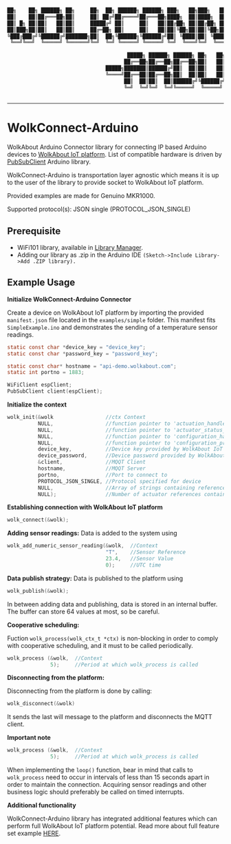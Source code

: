 ```sh

██╗    ██╗ ██████╗ ██╗     ██╗  ██╗ ██████╗ ██████╗ ███╗   ██╗███╗   ██╗███████╗ ██████╗████████╗
██║    ██║██╔═══██╗██║     ██║ ██╔╝██╔════╝██╔═══██╗████╗  ██║████╗  ██║██╔════╝██╔════╝╚══██╔══╝
██║ █╗ ██║██║   ██║██║     █████╔╝ ██║     ██║   ██║██╔██╗ ██║██╔██╗ ██║█████╗  ██║        ██║   
██║███╗██║██║   ██║██║     ██╔═██╗ ██║     ██║   ██║██║╚██╗██║██║╚██╗██║██╔══╝  ██║        ██║   
╚███╔███╔╝╚██████╔╝███████╗██║  ██╗╚██████╗╚██████╔╝██║ ╚████║██║ ╚████║███████╗╚██████╗   ██║   
 ╚══╝╚══╝  ╚═════╝ ╚══════╝╚═╝  ╚═╝ ╚═════╝ ╚═════╝ ╚═╝  ╚═══╝╚═╝  ╚═══╝╚══════╝ ╚═════╝   ╚═╝   
                                                                                                 
                                       █████╗ ██████╗ ██████╗ ██╗   ██╗██╗███╗   ██╗ ██████╗     
                                      ██╔══██╗██╔══██╗██╔══██╗██║   ██║██║████╗  ██║██╔═══██╗    
                                █████╗███████║██████╔╝██║  ██║██║   ██║██║██╔██╗ ██║██║   ██║    
                                ╚════╝██╔══██║██╔══██╗██║  ██║██║   ██║██║██║╚██╗██║██║   ██║    
                                      ██║  ██║██║  ██║██████╔╝╚██████╔╝██║██║ ╚████║╚██████╔╝    
                                      ╚═╝  ╚═╝╚═╝  ╚═╝╚═════╝  ╚═════╝ ╚═╝╚═╝  ╚═══╝ ╚═════╝     
                                                                                                 
```
----
# WolkConnect-Arduino
WolkAbout Arduino Connector library for connecting IP based Arduino devices to [WolkAbout IoT platform](https://demo.wolkabout.com/#/login).
List of compatible hardware is driven by [PubSubClient](https://pubsubclient.knolleary.net/) Arduino library.

WolkConnect-Arduino is transportation layer agnostic which means it is up to the user of the library to
provide socket to WolkAbout IoT platform.

Provided examples are made for Genuino MKR1000.

Supported protocol(s):
JSON single (PROTOCOL_JSON_SINGLE)

Prerequisite
------

  * WiFi101 library, available in [Library Manager](https://www.arduino.cc/en/Guide/Libraries).
  * Adding our library as .zip in the Arduino IDE 
    `(Sketch->Include Library->Add .ZIP library).`

Example Usage
-------------

**Initialize WolkConnect-Arduino Connector**

Create a device on WolkAbout IoT platform by importing the provided `manifest.json` file located in the `examples/simple` folder. This manifest fits `SimpleExample.ino` and demonstrates the sending of a temperature sensor readings.

```c
static const char *device_key = "device_key";
static const char *password_key = "password_key";

static const char* hostname = "api-demo.wolkabout.com";
static int portno = 1883;

WiFiClient espClient;
PubSubClient client(espClient);
```

**Initialize the context**
```c
wolk_init(&wolk                 //ctx Context
          NULL,                 //function pointer to 'actuation_handler_t' implementation
          NULL,                 //function pointer to 'actuator_status_provider_t' implementation
          NULL,                 //function pointer to 'configuration_handler_t' implementation
          NULL,                 //function pointer to 'configuration_provider_t' implementation
          device_key,           //Device key provided by WolkAbout IoT Platform upon device creation
          device_password,      //Device password provided by WolkAbout IoT Platform device upon device creation
          &client,              //MQQT Client
          hostname,             //MQQT Server
          portno,               //Port to connect to
          PROTOCOL_JSON_SINGLE, //Protocol specified for device
          NULL,                 //Array of strings containing references of actuators that device possess
          NULL);                //Number of actuator references contained in actuator_references
```
**Establishing connection with WolkAbout IoT platform**

```c
wolk_connect(&wolk);
```

**Adding sensor readings:**
Data is added to the system using
```c
wolk_add_numeric_sensor_reading(&wolk,  //Context 
                                "T",    //Sensor Reference
                                23.4,   //Sensor Value
                                0);     //UTC time
```
**Data publish strategy:**
Data is published to the platform using
```c
wolk_publish(&wolk);
```
In between adding data and publishing, data is stored in an internal buffer.
The buffer can store 64 values at most, so be careful. 

**Cooperative scheduling:**

Fuction `wolk_process(wolk_ctx_t *ctx)` is non-blocking in order to comply with cooperative scheduling,
and it must to be called periodically.
```c
wolk_process (&wolk,  //Context 
              5);     //Period at which wolk_process is called
```
**Disconnecting from the platform:**

Disconnecting from the platform is done by calling:
```c
wolk_disconnect(&wolk)
```
It sends the last will message to the platform and disconnects the MQTT client.

**Important note**

```c
wolk_process (&wolk,  //Context 
              5);     //Period at which wolk_process is called
```
When implementing the `loop()` function, bear in mind that calls to `wolk_process` need to occur in intervals of less than 15 seconds apart in order to maintain the connection.
Acquiring sensor readings and other business logic should preferably be called on timed interrupts.

**Additional functionality**

WolkConnect-Arduino library has integrated additional features which can perform full WolkAbout IoT platform potential. Read more about full feature set example [HERE](https://github.com/Wolkabout/WolkConnect-Arduino/tree/master/examples/full_feature_set).